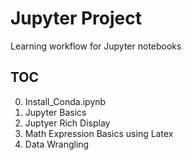 # Jupyter Project

Learning workflow for Jupyter notebooks

## TOC

0. Install_Conda.ipynb
1. Jupyter Basics
2. Juptyer Rich Display
3. Math Expression Basics using Latex
4. Data Wrangling


